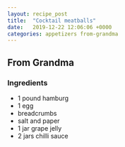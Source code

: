 ```yaml
---
layout: recipe_post
title:  "Cocktail meatballs"
date:   2019-12-22 12:06:06 +0000
categories: appetizers from-grandma
---
```


## From Grandma
### Ingredients
* 1 pound hamburg
* 1 egg
* breadcrumbs
* salt and paper
* 1 jar grape jelly
* 2 jars chilli sauce